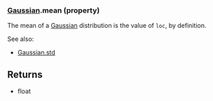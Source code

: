 ### [Gaussian](Gaussian.md).mean (property)




The mean of a [Gaussian](Gaussian.md) distribution is the value of `loc`, by definition.

See also:

* [Gaussian.std](Gaussian.std.md)

Returns
--------
* float

